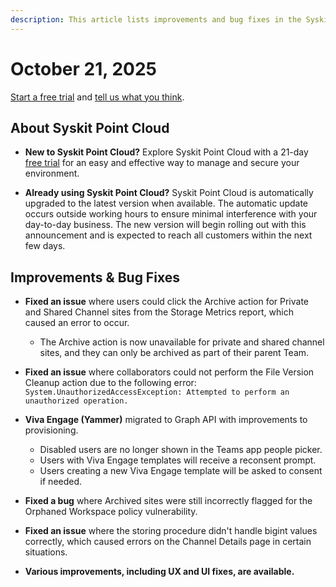 ```yaml
---
description: This article lists improvements and bug fixes in the Syskit Point Cloud version 2025.5.114.39
---
```


# October 21, 2025

[Start a free trial](https://www.syskit.com/products/point/free-trial/) and [tell us what you think](https://www.syskit.com/company/contact-us/).

## About Syskit Point Cloud

* **New to Syskit Point Cloud?** Explore Syskit Point Cloud with a 21-day [free trial](https://www.syskit.com/products/point/free-trial/) for an easy and effective way to manage and secure your environment.

* **Already using Syskit Point Cloud?** Syskit Point Cloud is automatically upgraded to the latest version when available. The automatic update occurs outside working hours to ensure minimal interference with your day-to-day business. The new version will begin rolling out with this announcement and is expected to reach all customers within the next few days.

## Improvements & Bug Fixes 

* **Fixed an issue** where users could click the Archive action for Private and Shared Channel sites from the Storage Metrics report, which caused an error to occur.
  * The Archive action is now unavailable for private and shared channel sites, and they can only be archived as part of their parent Team.

* **Fixed an issue** where collaborators could not perform the File Version Cleanup action due to the following error: `System.UnauthorizedAccessException: Attempted to perform an unauthorized operation.`

* **Viva Engage (Yammer)** migrated to Graph API with improvements to provisioning.
  * Disabled users are no longer shown in the Teams app people picker.
  * Users with Viva Engage templates will receive a reconsent prompt.
  * Users creating a new Viva Engage template will be asked to consent if needed.

* **Fixed a bug** where Archived sites were still incorrectly flagged for the Orphaned Workspace policy vulnerability. 

* **Fixed an issue** where the storing procedure didn't handle bigint values correctly, which caused errors on the Channel Details page in certain situations. 

* **Various improvements, including UX and UI fixes, are available.**